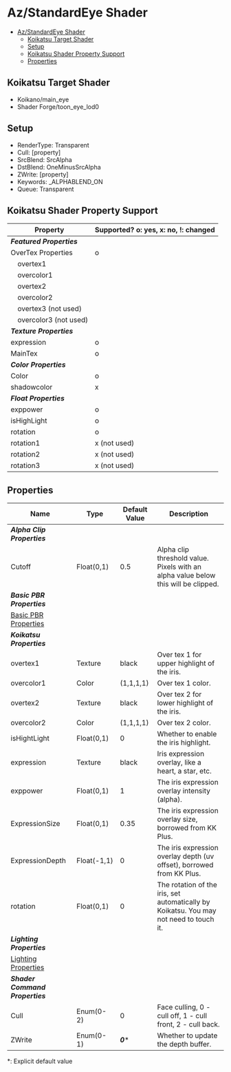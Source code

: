 # Az/StandardEye Shader

- [Az/StandardEye Shader](#azstandardeye-shader)
  - [Koikatsu Target Shader](#koikatsu-target-shader)
  - [Setup](#setup)
  - [Koikatsu Shader Property Support](#koikatsu-shader-property-support)
  - [Properties](#properties)

## Koikatsu Target Shader
- Koikano/main_eye
- Shader Forge/toon_eye_lod0

## Setup
- RenderType: Transparent
- Cull: [property]
- SrcBlend: SrcAlpha
- DstBlend: OneMinusSrcAlpha
- ZWrite: [property]
- Keywords: _ALPHABLEND_ON
- Queue: Transparent

## Koikatsu Shader Property Support
| Property                      | Supported? o: yes, x: no, !: changed |
| ----------------------------- | ------------------------------------ |
| ***Featured Properties***     |                                      |
| OverTex Properties            | o                                    |
| &#x3000;overtex1              |                                      |
| &#x3000;overcolor1            |                                      |
| &#x3000;overtex2              |                                      |
| &#x3000;overcolor2            |                                      |
| &#x3000;overtex3 (not used)   |                                      |
| &#x3000;overcolor3 (not used) |                                      |
| ***Texture Properties***      |                                      |
| expression                    | o                                    |
| MainTex                       | o                                    |
| ***Color Properties***        |                                      |
| Color                         | o                                    |
| shadowcolor                   | x                                    |
| ***Float Properties***        |                                      |
| exppower                      | o                                    |
| isHighLight                   | o                                    |
| rotation                      | o                                    |
| rotation1                     | x (not used)                         |
| rotation2                     | x (not used)                         |
| rotation3                     | x (not used)                         |


## Properties
| Name                                            | Type        | Default Value | Description                                                                            |
| ----------------------------------------------- | ----------- | ------------- | -------------------------------------------------------------------------------------- |
| ***Alpha Clip Properties***                     |             |               |                                                                                        |
| Cutoff                                          | Float(0,1)  | 0.5           | Alpha clip threshold value. Pixels with an alpha value below this will be clipped.     |
| ***Basic PBR Properties***                      |             |               |                                                                                        |
| [Basic PBR Properties](basic_pbr_properties.md) |             |               |                                                                                        |
| ***Koikatsu Properties***                       |             |               |                                                                                        |
| overtex1                                        | Texture     | black         | Over tex 1 for upper highlight of the iris.                                            |
| overcolor1                                      | Color       | (1,1,1,1)     | Over tex 1 color.                                                                      |
| overtex2                                        | Texture     | black         | Over tex 2 for lower highlight of the iris.                                            |
| overcolor2                                      | Color       | (1,1,1,1)     | Over tex 2 color.                                                                      |
| isHightLight                                    | Float(0,1)  | 0             | Whether to enable the iris highlight.                                                  |
| expression                                      | Texture     | black         | Iris expression overlay, like a heart, a star, etc.                                    |
| exppower                                        | Float(0,1)  | 1             | The iris expression overlay intensity (alpha).                                         |
| ExpressionSize                                  | Float(0,1)  | 0.35          | The iris expression overlay size, borrowed from KK Plus.                               |
| ExpressionDepth                                 | Float(-1,1) | 0             | The iris expression overlay depth (uv offset), borrowed from KK Plus.                  |
| rotation                                        | Float(0,1)  | 0             | The rotation of the iris, set automatically by Koikatsu. You may not need to touch it. |
| ***Lighting Properties***                       |             |               |                                                                                        |
| [Lighting Properties](lighting_properties.md)   |             |               |                                                                                        |
| ***Shader Command Properties***                 |             |               |                                                                                        |
| Cull                                            | Enum(0-2)   | 0             | Face culling, 0 - cull off, 1 - cull front, 2 - cull back.                             |
| ZWrite                                          | Enum(0-1)   | ***0****      | Whether to update the depth buffer.                                                    |

*: Explicit default value